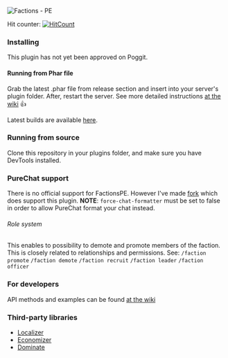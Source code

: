 ![Factions - PE](https://raw.githubusercontent.com/BlockHorizons/FactionsPE/reborn/resources/logo.png "FactionsPE Logo")

Hit counter: [![HitCount](http://hits.dwyl.io/BlockHorizons/FactionsPE.svg)](http://hits.dwyl.io/BlockHorizons/FactionsPE)

### Installing
This plugin has not yet been approved on Poggit.

#### Running from Phar file
Grab the latest .phar file from release section and insert into your server's plugin folder. After, restart the server. See more detailed instructions [at the wiki](https://github.com/BlockHorizons/FactionsPE/wiki/Installation) :+1:

Latest builds are available [here](https://poggit.pmmp.io/ci/BlockHorizons/FactionsPE/FactionsPE).
### Running from source
Clone this repository in your plugins folder, and make sure you have DevTools installed.

### PureChat support
There is no official support for FactionsPE. However I've made [fork](https://github.com/Kris-Driv/PureChat) which does support this plugin. 
**NOTE**: ``force-chat-formatter`` must be set to false in order to allow PureChat format your chat instead.

###### Role system
This enables to possibility to demote and promote members of the faction. This is closely related to relationships and
permissions. See: `/faction promote` `/faction demote` `/faction recruit` `/faction leader` `/faction officer`

### For developers
API methods and examples can be found [at the wiki](https://github.com/BlockHorizons/FactionsPE/wiki/API)

### Third-party libraries
+ [Localizer](https://github.com/Kris-Driv/Localizer)
+ [Economizer](https://github.com/Kris-Driv/Economizer)
+ [Dominate](https://github.com/Kris-Driv/Dominate)
